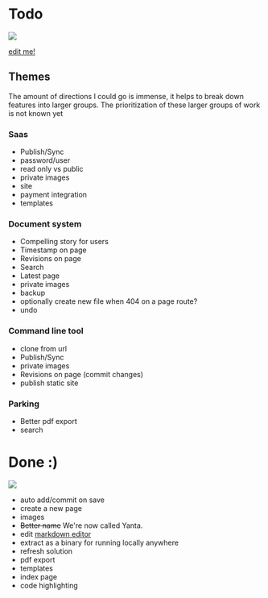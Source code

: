 # Todo

![](https://media.giphy.com/media/llZ2R6hwJVxWE/giphy.gif)

[edit me!](/edit/docs/todo.md)

## Themes

The amount of directions I could go is immense, it helps to break down features into larger groups. The prioritization of these larger groups of work is not known yet

### Saas
- Publish/Sync
- password/user
- read only vs public
- private images
- site
- payment integration
- templates


### Document system
- Compelling story for users
- Timestamp on page
- Revisions on page
- Search
- Latest page
- private images
- backup
- optionally create new file when 404 on a page route?
- undo


### Command line tool
- clone from url
- Publish/Sync
- private images
- Revisions on page (commit changes)
- publish static site

### Parking
- Better pdf export
- search

# Done :)
![](https://media.giphy.com/media/o88b7sigrFmQE/giphy.gif)

- auto add/commit on save
- create a new page
- images
- ~~Better name~~ We're now called Yanta.
- edit [markdown editor](https://github.com/sparksuite/simplemde-markdown-editor)
- extract as a binary for running locally anywhere
- refresh solution
- pdf export
- templates
- index page
- code highlighting
